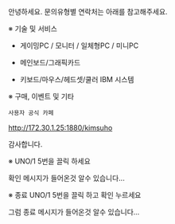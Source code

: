 안녕하세요.
문의유형별 연락처는 아래를 참고해주세요.

※ 기술 및 서비스
- 게이밍PC / 모니터 / 일체형PC / 미니PC

- 메인보드/그래픽카드

- 키보드/마우스/헤드셋/쿨러
  IBM 시스템 

※ 구매, 이벤트 및 기타
   
    사용자 공식 카페

http://172.30.1.25:1880/kimsuho

감사합니다.

※ UNO/1 5번을 끌릭 하세요

확인 메시지가 들어온것 알수 있습니다...

※ 종료 UNO/1 5번을 끌릭 하고 확인 누르세요

그럼 종료 메시지가 들어온것 알수 있습니다... 
